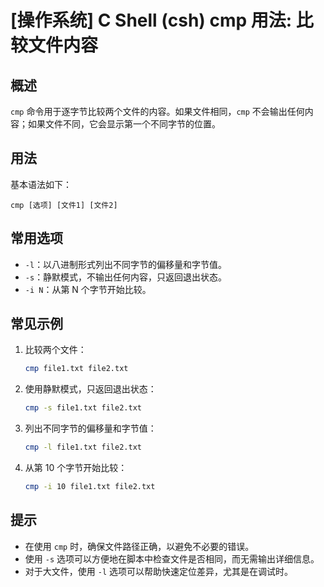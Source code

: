 # [操作系统] C Shell (csh) cmp 用法: 比较文件内容

## 概述
`cmp` 命令用于逐字节比较两个文件的内容。如果文件相同，`cmp` 不会输出任何内容；如果文件不同，它会显示第一个不同字节的位置。

## 用法
基本语法如下：
```
cmp [选项] [文件1] [文件2]
```

## 常用选项
- `-l`：以八进制形式列出不同字节的偏移量和字节值。
- `-s`：静默模式，不输出任何内容，只返回退出状态。
- `-i N`：从第 N 个字节开始比较。

## 常见示例
1. 比较两个文件：
   ```bash
   cmp file1.txt file2.txt
   ```

2. 使用静默模式，只返回退出状态：
   ```bash
   cmp -s file1.txt file2.txt
   ```

3. 列出不同字节的偏移量和字节值：
   ```bash
   cmp -l file1.txt file2.txt
   ```

4. 从第 10 个字节开始比较：
   ```bash
   cmp -i 10 file1.txt file2.txt
   ```

## 提示
- 在使用 `cmp` 时，确保文件路径正确，以避免不必要的错误。
- 使用 `-s` 选项可以方便地在脚本中检查文件是否相同，而无需输出详细信息。
- 对于大文件，使用 `-l` 选项可以帮助快速定位差异，尤其是在调试时。
